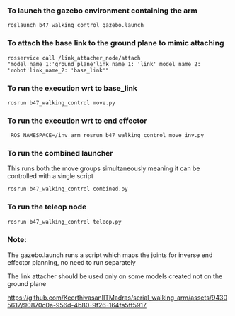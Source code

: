 ### To launch the gazebo environment containing the arm
```roslaunch b47_walking_control gazebo.launch```
### To attach the base link to the ground plane to mimic attaching
```rosservice call /link_attacher_node/attach "model_name_1:'ground_plane'link_name_1: 'link' model_name_2: 'robot'link_name_2: 'base_link'"```
### To run the execution wrt to base_link
```rosrun b47_walking_control move.py```
### To run the execution wrt to end effector
``` ROS_NAMESPACE=/inv_arm rosrun b47_walking_control move_inv.py```

### To run the combined launcher 
This runs both the move groups simultaneously meaning it can be controlled with a single script

```rosrun b47_walking_control combined.py```

### To run the teleop node

```rosrun b47_walking_control teleop.py```

### Note:
The gazebo.launch runs a script which maps the joints for inverse end effector planning, no need to run separately

The link attacher should be used only on some models created not on the ground plane



https://github.com/KeerthivasanIITMadras/serial_walking_arm/assets/94305617/90870c0a-956d-4b80-9f26-164fa5ff5917


